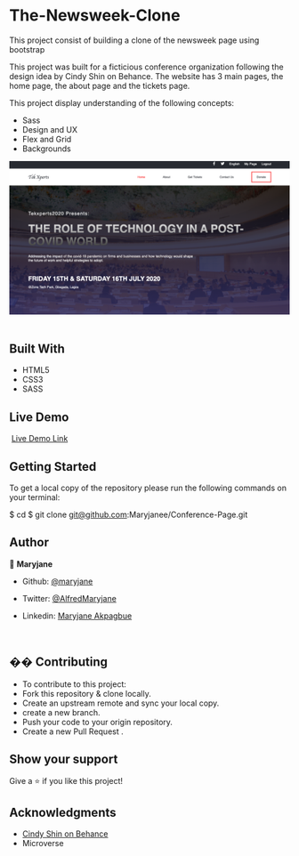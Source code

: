 # The-Newsweek-Clone

This project consist of building a clone of the newsweek page using bootstrap

This project was built for a ficticious conference organization following the design idea by Cindy Shin on Behance.
The website has 3 main pages, the home page, the about page and the tickets page.

This project display understanding of the following concepts:
- Sass
- Design and UX
- Flex and Grid
- Backgrounds 

![screenshot](/assets/landing.png)
​​

## Built With

- HTML5
- CSS3
- SASS


## Live Demo

​
[Live Demo Link](https://condescending-bardeen-78a777.netlify.app)
​

## Getting Started

To get a local copy of the repository please run the following commands on your terminal:

$ cd <folder>
$ git clone git@github.com:Maryjanee/Conference-Page.git
​

## Author

👤 **Maryjane**

- Github: [@maryjane](https://github.com/maryjanee)

- Twitter: [@AlfredMaryjane](https://twitter.com/AlfredMaryjane)

- Linkedin: [Maryjane Akpagbue](https://www.linkedin.com/in/maryjane-akpagbue-1500b7173/)

  ​

## �� Contributing

- To contribute to this project:
- Fork this repository & clone locally.
- Create an upstream remote and sync your local copy.
- create a new branch.
- Push your code to your origin repository.
- Create a new Pull Request .

## Show your support

Give a ⭐️ if you like this project!
​

## Acknowledgments

- [Cindy Shin on Behance](https://www.behance.net/gallery/29845175/CC-Global-Summit-2015)
- Microverse
